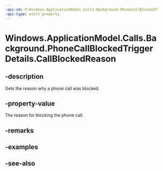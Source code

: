 ----api-id: P:Windows.ApplicationModel.Calls.Background.PhoneCallBlockedTriggerDetails.CallBlockedReason
-api-type: winrt property
---<!-- Property syntaxpublic Windows.ApplicationModel.Calls.Background.PhoneCallBlockedReason CallBlockedReason { get; }--># Windows.ApplicationModel.Calls.Background.PhoneCallBlockedTriggerDetails.CallBlockedReason## -descriptionGets the reason why a phone call was blocked.## -property-valueThe reason for blocking the phone call.## -remarks## -examples## -see-also